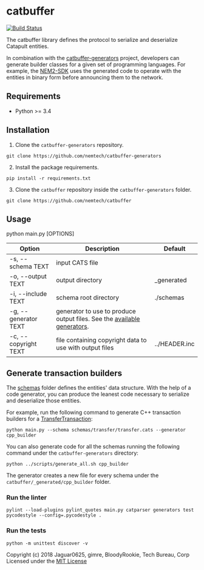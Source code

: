 # catbuffer

[![Build Status](https://api.travis-ci.com/nemtech/catbuffer.svg?branch=master)](https://travis-ci.com/nemtech/catbuffer)

The catbuffer library defines the protocol to serialize and deserialize Catapult entities.

In combination with the [catbuffer-generators](https://github.com/nemtech/catbuffer-generators) project, developers can generate builder classes for a given set of programming languages. For example, the [NEM2-SDK](https://nemtech.github.io/sdk) uses the generated code to operate with the entities in binary form before announcing them to the network.

## Requirements

* Python >= 3.4

## Installation

1. Clone the ``catbuffer-generators`` repository.

``git clone https://github.com/nemtech/catbuffer-generators``

2. Install the package requirements.

``pip install -r requirements.txt``

3. Clone the ``catbuffer`` repository inside the ``catbuffer-generators`` folder.

``git clone https://github.com/nemtech/catbuffer``

## Usage

python main.py [OPTIONS]

| Option               | Description                                             | Default       |
|----------------------|---------------------------------------------------------|---------------|
| -s, --schema TEXT    | input CATS file                                         |               |
| -o, --output TEXT    | output directory                                        | _generated    |
| -i, --include TEXT   | schema root directory                                   | ./schemas     |
| -g, --generator TEXT | generator to use to produce output files. See the [available generators](https://github.com/nemtech/catbuffer-generators/blob/master/generators/All.py#L4).|               |
| -c, --copyright TEXT | file containing copyright data to use with output files | ../HEADER.inc |

## Generate transaction builders

The [schemas](schemas) folder defines the entities' data structure. With the help of a code generator, you can produce the leanest code necessary to serialize and deserialize those entities.

For example, run the following command to generate C++ transaction builders for a [TransferTransaction](https://nemtech.github.io/concepts/transfer-transaction.html#transfertransaction):

```
python main.py --schema schemas/transfer/transfer.cats --generator cpp_builder
```
You can also generate code for all the schemas running the following command under the ``catbuffer-generators`` directory:

```
python ../scripts/generate_all.sh cpp_builder
```

The generator creates a new file for every schema under the ``catbuffer/_generated/cpp_builder`` folder.

### Run the linter
```
pylint --load-plugins pylint_quotes main.py catparser generators test
pycodestyle --config=.pycodestyle .
```

### Run the tests
```
python -m unittest discover -v
```

Copyright (c) 2018 Jaguar0625, gimre, BloodyRookie, Tech Bureau, Corp Licensed under the [MIT License](LICENSE)
